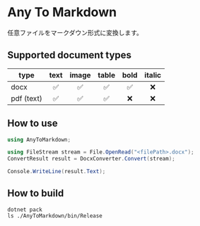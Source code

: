 # Any To Markdown

任意ファイルをマークダウン形式に変換します。


## Supported document types

| type | text | image | table | bold | italic |
| --- | :-: | :-: | :-: | :-: | :-: |
| docx | ✅ | ✅ | ✅ | ✅ | ❌ |
| pdf (text) | ✅ | ✅ | ✅ | ❌ | ❌ |


## How to use
```cs
using AnyToMarkdown;

using FileStream stream = File.OpenRead("<filePath>.docx");
ConvertResult result = DocxConverter.Convert(stream);

Console.WriteLine(result.Text);
```

## How to build
```shell
dotnet pack
ls ./AnyToMarkdown/bin/Release
```